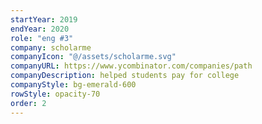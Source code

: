 ```yaml
---
startYear: 2019 
endYear: 2020
role: "eng #3"
company: scholarme
companyIcon: "@/assets/scholarme.svg"
companyURL: https://www.ycombinator.com/companies/path
companyDescription: helped students pay for college
companyStyle: bg-emerald-600
rowStyle: opacity-70
order: 2
---
```

